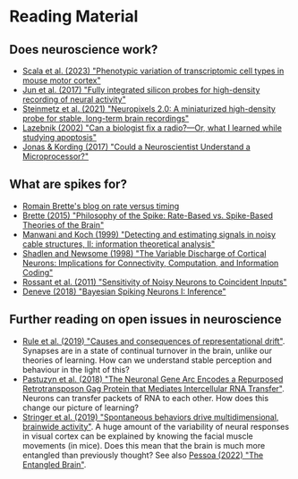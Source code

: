 # Reading Material

## Does neuroscience work? 
* [Scala et al. (2023) "Phenotypic variation of transcriptomic cell types in mouse motor cortex"](https://doi.org/10.1038/s41586-020-2907-3)
* [Jun et al. (2017) "Fully integrated silicon probes for high-density recording of neural activity"](https://doi.org/10.1038/nature24636)
* [Steinmetz et al. (2021) "Neuropixels 2.0: A miniaturized high-density probe for stable, long-term brain recordings"](https://doi.org/10.1126/science.abf4588)
* [Lazebnik (2002) "Can a biologist fix a radio?—Or, what I learned while studying apoptosis"](https://doi.org/10.1016/S1535-6108(02)00133-2)
* [Jonas & Kording (2017) "Could a Neuroscientist Understand a Microprocessor?"](https://doi.org/10.1371/journal.pcbi.1005268)

## What are spikes for?
* [Romain Brette's blog on rate versus timing](http://romainbrette.fr/category/blog/rate-vs-timing/)
* [Brette (2015) "Philosophy of the Spike: Rate-Based vs. Spike-Based Theories of the Brain"](https://doi.org/10.3389/fnsys.2015.00151)
* [Manwani and Koch (1999) "Detecting and estimating signals in noisy cable structures, II: information theoretical analysis"](https://doi.org/10.1162/089976699300015981)
* [Shadlen and Newsome (1998) "The Variable Discharge of Cortical Neurons: Implications for Connectivity, Computation, and Information Coding"](https://doi.org/10.1523/JNEUROSCI.18-10-03870.1998)
* [Rossant et al. (2011) "Sensitivity of Noisy Neurons to Coincident Inputs"](https://doi.org/10.1523/JNEUROSCI.2482-11.2011)
* [Deneve (2018) "Bayesian Spiking Neurons I: Inference"](https://doi.org/10.1162/neco.2008.20.1.91)

## Further reading on open issues in neuroscience

* [Rule et al. (2019) "Causes and consequences of representational drift"](https://doi.org/10.1016/j.conb.2019.08.005). Synapses are in a state of continual turnover in the brain, unlike our theories of learning. How can we understand stable perception and behaviour in the light of this?
* [Pastuzyn et al. (2018) "The Neuronal Gene Arc Encodes a Repurposed Retrotransposon Gag Protein that Mediates Intercellular RNA Transfer"](https://doi.org/10.1016/j.cell.2017.12.024). Neurons can transfer packets of RNA to each other. How does this change our picture of learning?
* [Stringer et al. (2019) "Spontaneous behaviors drive multidimensional, brainwide activity"](https://doi.org/10.1126/science.aav7893). A huge amount of the variability of neural responses in visual cortex can be explained by knowing the facial muscle movements (in mice). Does this mean that the brain is much more entangled than previously thought? See also [Pessoa (2022) "The Entangled Brain"](https://mitpress.mit.edu/9780262544603/the-entangled-brain/).